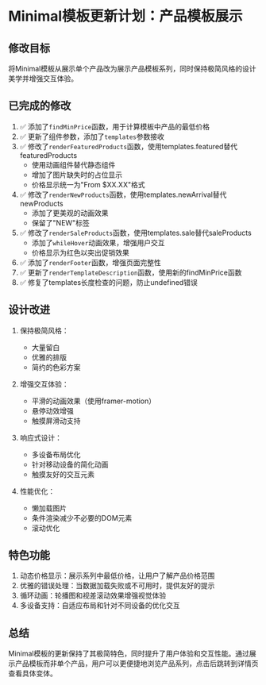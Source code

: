 # Minimal模板更新计划：产品模板展示

## 修改目标
将Minimal模板从展示单个产品改为展示产品模板系列，同时保持极简风格的设计美学并增强交互体验。

## 已完成的修改

1. ✅ 添加了`findMinPrice`函数，用于计算模板中产品的最低价格
2. ✅ 更新了组件参数，添加了`templates`参数接收
3. ✅ 修改了`renderFeaturedProducts`函数，使用templates.featured替代featuredProducts
   - 使用动画组件替代静态组件
   - 增加了图片缺失时的占位显示
   - 价格显示统一为"From $XX.XX"格式
4. ✅ 修改了`renderNewProducts`函数，使用templates.newArrival替代newProducts
   - 添加了更美观的动画效果
   - 保留了"NEW"标签
5. ✅ 修改了`renderSaleProducts`函数，使用templates.sale替代saleProducts
   - 添加了`whileHover`动画效果，增强用户交互
   - 价格显示为红色以突出促销效果
6. ✅ 添加了`renderFooter`函数，增强页面完整性
7. ✅ 更新了`renderTemplateDescription`函数，使用新的findMinPrice函数
8. ✅ 修复了templates长度检查的问题，防止undefined错误

## 设计改进
1. 保持极简风格：
   - 大量留白
   - 优雅的排版
   - 简约的色彩方案
   
2. 增强交互体验：
   - 平滑的动画效果（使用framer-motion）
   - 悬停动效增强
   - 触摸屏滑动支持
   
3. 响应式设计：
   - 多设备布局优化
   - 针对移动设备的简化动画
   - 触摸友好的交互元素

4. 性能优化：
   - 懒加载图片
   - 条件渲染减少不必要的DOM元素
   - 滚动优化

## 特色功能
1. 动态价格显示：展示系列中最低价格，让用户了解产品价格范围
2. 优雅的错误处理：当数据加载失败或不可用时，提供友好的提示
3. 循环动画：轮播图和视差滚动效果增强视觉体验
4. 多设备支持：自适应布局和针对不同设备的优化交互

## 总结
Minimal模板的更新保持了其极简特色，同时提升了用户体验和交互性能。通过展示产品模板而非单个产品，用户可以更便捷地浏览产品系列，点击后跳转到详情页查看具体变体。 